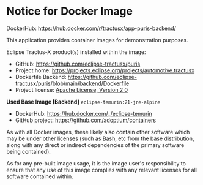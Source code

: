 # Notice for Docker Image

DockerHub: https://hub.docker.com/r/tractusx/app-puris-backend/

This application provides container images for demonstration purposes.

Eclipse Tractus-X product(s) installed within the image:

- GitHub: https://github.com/eclipse-tractusx/puris
- Project home: https://projects.eclipse.org/projects/automotive.tractusx
- Dockerfile Backend: https://github.com/eclipse-tractusx/puris/blob/main/backend/Dockerfile
- Project license: [Apache License, Version 2.0](https://github.com/eclipse-tractusx/puris/blob/main/backend/LICENSE)

**Used Base Image [Backend]**
`eclipse-temurin:21-jre-alpine`

- DockerHub: https://hub.docker.com/_/eclipse-temurin
- GitHub project: https://github.com/adoptium/containers

As with all Docker images, these likely also contain other software which may be under other licenses (such as Bash, etc
from the base distribution, along with any direct or indirect dependencies of the primary software being contained).

As for any pre-built image usage, it is the image user's responsibility to ensure that any use of this image complies
with any relevant licenses for all software contained within.
